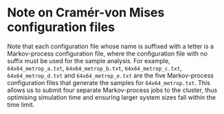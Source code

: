 # Note on Cramér-von Mises configuration files

Note that each configuration file whose name is suffixed with a letter is a Markov-process configuration file, where 
the configuration file with no suffix must be used for the sample analysis.  For example, `64x64_metrop_a.txt`, 
`64x64_metrop_b.txt`, `64x64_metrop_c.txt`, `64x64_metrop_d.txt` and `64x64_metrop_e.txt` are the five Markov-process 
configuration files that generate the samples for `64x64_metrop.txt`.  This allows us to submit four separate 
Markov-process jobs to the cluster, thus optimising simulation time and ensuring larger system sizes fall within the 
time limit. 

